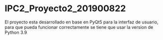 # IPC2_Proyecto2_201900822

El proyecto esta desarrollado en base en PyQt5 para la interfaz de usuario, para que pueda funcionar correctamente se tiene que usar la version de Python 3.9
